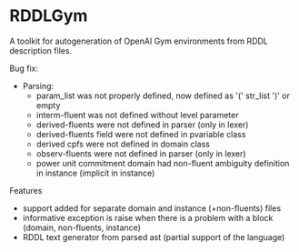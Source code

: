 # RDDLGym

A toolkit for autogeneration of OpenAI Gym environments from RDDL description files. 

Bug fix:
* Parsing:
  * param_list was not properly defined, now defined as '(' str_list ')' or empty
  * interm-fluent was not defined without level parameter
  * derived-fluents were not defined in parser (only in lexer)
  * derived-fluents field were not defined in pvariable class
  * derived cpfs were not defined in domain class
  * observ-fluents were not defined in parser (only in lexer)
  * power unit commitment domain had non-fluent ambiguity definition in instance (implicit in instance)


Features
* support added for separate domain and instance (+non-fluents) files
* informative exception is raise when there is a problem with a block (domain, non-fluents, instance)
* RDDL text generator from parsed ast (partial support of the language)